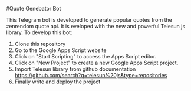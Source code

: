 #Quote Genebator Bot

This Telegram bot is developed to generate popular quotes from the zenrendom quote api. It is eveloped with the new and powerful Telesun js library.
To develop this bot:

  1. Clone this repository
  2. Go to the Google Apps Script website
  3. Click on "Start Scripting" to access the Apps Script editor.
  4. Click on "New Project" to create a new Google Apps Script project.
  5. Import Telesun library from github documentation https://github.com/search?q=telesun%20js&type=repositories
  6. Finally write and deploy the project
